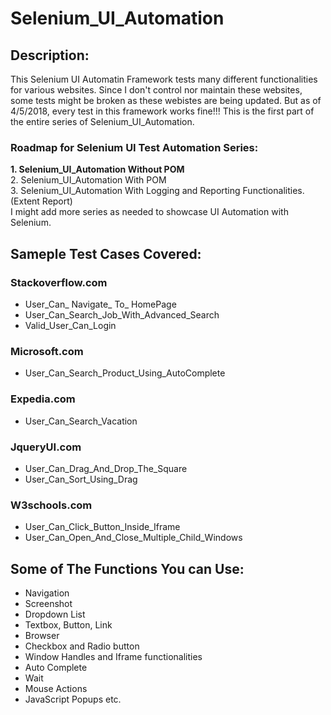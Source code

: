 # Selenium_UI_Automation
## Description:
This Selenium UI Automatin Framework tests many different functionalities for various websites. Since I don't control nor maintain these websites, some tests might be broken as these webistes are being updated. But as of 4/5/2018, every test in this framework works fine!!!
This is the first part of the entire series of Selenium_UI_Automation.  

### Roadmap for Selenium UI Test Automation Series:
**1. Selenium_UI_Automation Without POM**  
2. Selenium_UI_Automation With POM  
3. Selenium_UI_Automation With Logging and Reporting Functionalities.(Extent Report)    
I might add more series as needed to showcase UI Automation with Selenium.

## Sameple Test Cases Covered:
### Stackoverflow.com
* User_Can_ Navigate_ To_ HomePage
* User_Can_Search_Job_With_Advanced_Search
* Valid_User_Can_Login
### Microsoft.com
* User_Can_Search_Product_Using_AutoComplete
### Expedia.com
* User_Can_Search_Vacation
### JqueryUI.com
* User_Can_Drag_And_Drop_The_Square
* User_Can_Sort_Using_Drag
### W3schools.com
* User_Can_Click_Button_Inside_Iframe
* User_Can_Open_And_Close_Multiple_Child_Windows

## Some of The Functions You can Use:
* Navigation
* Screenshot
* Dropdown List
* Textbox, Button, Link
* Browser
* Checkbox and Radio button 
* Window Handles and Iframe functionalities
* Auto Complete
* Wait
* Mouse Actions 
* JavaScript Popups etc.
